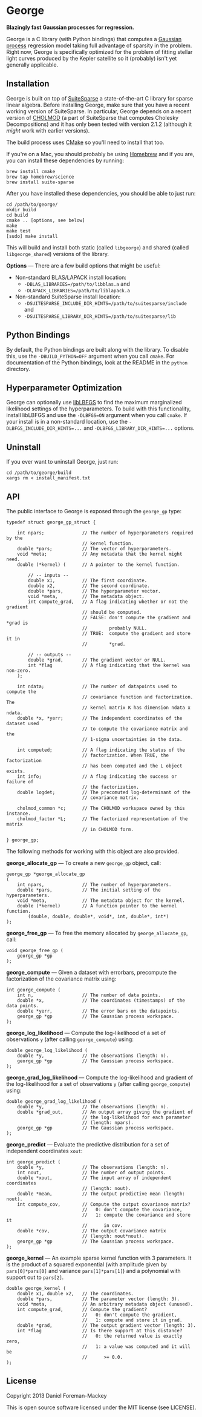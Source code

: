 George
======

**Blazingly fast Gaussian processes for regression.**

George is a C library (with Python bindings) that computes a [Gaussian
process](http://www.gaussianprocess.org/gpml/chapters/) regression model
taking full advantage of sparsity in the problem.
Right now, George is specifically optimized for the problem of fitting stellar
light curves produced by the Kepler satellite so it (probably) isn't yet generally
applicable.


Installation
------------

George is built on top of
[SuiteSparse](http://www.cise.ufl.edu/research/sparse/SuiteSparse/) a
state-of-the-art C library for sparse linear algebra.
Before installing George, make sure that you have a recent working version of
SuiteSparse.
In particular, George depends on a recent version of
[CHOLMOD](http://www.cise.ufl.edu/research/sparse/cholmod/) (a part of
SuiteSparse that computes Cholesky Decompositions) and it has only been tested
with version 2.1.2 (although it *might* work with earlier versions).

The build process uses [CMake](http://www.cmake.org/) so you'll need to
install that too.

If you're on a Mac, you should probably be using [Homebrew](http://brew.sh/)
and if you are, you can install these dependencies by running:

```
brew install cmake
brew tap homebrew/science
brew install suite-sparse
```

After you have installed these dependencies, you should be able to just run:

```
cd /path/to/george/
mkdir build
cd build
cmake .. [options, see below]
make
make test
[sudo] make install
```

This will build and install both static (called `libgeorge`) and shared
(called `libgeorge_shared`) versions of the library.

**Options** — There are a few build options that might be useful:

* Non-standard BLAS/LAPACK install location:
  - `-DBLAS_LIBRARIES=/path/to/libblas.a` and
  - `-DLAPACK_LIBRARIES=/path/to/liblapack.a`
* Non-standard SuiteSparse install location:
  - `-DSUITESPARSE_INCLUDE_DIR_HINTS=/path/to/suitesparse/include` and
  - `-DSUITESPARSE_LIBRARY_DIR_HINTS=/path/to/suitesparse/lib`

Python Bindings
---------------

By default, the Python bindings are built along with the library. To disable this,
use the `-DBUILD_PYTHON=OFF` argument when you call `cmake`. For documentation of
the Python bindings, look at the README in the `python` directory.

Hyperparameter Optimization
---------------------------

George can optionally use [libLBFGS](http://www.chokkan.org/software/liblbfgs/)
to find the maximum marginalized likelihood settings of the hyperparameters.
To build with this functionality, install libLBFGS and use the `-DLBFGS=ON`
argument when you call `cmake`. If your install is in a non-standard location,
use the `-DLBFGS_INCLUDE_DIR_HINTS=...` and `-DLBFGS_LIBRARY_DIR_HINTS=...`
options.

Uninstall
---------

If you ever want to uninstall George, just run:

```
cd /path/to/george/build
xargs rm < install_manifest.txt
```


API
---

The public interface to George is exposed through the `george_gp` type:

```
typedef struct george_gp_struct {

    int npars;              // The number of hyperparameters required by the
                            // kernel function.
    double *pars;           // The vector of hyperparameters.
    void *meta;             // Any metadata that the kernel might need.
    double (*kernel) (      // A pointer to the kernel function.

        // -- inputs --
        double x1,          // The first coordinate.
        double x2,          // The second coordinate.
        double *pars,       // The hyperparameter vector.
        void *meta,         // The metadata object.
        int compute_grad,   // A flag indicating whether or not the gradient
                            // should be computed.
                            // FALSE: don't compute the gradient and *grad is
                            //        probably NULL.
                            // TRUE:  compute the gradient and store it in
                            //        *grad.

        // -- outputs --
        double *grad,       // The gradient vector or NULL.
        int *flag           // A flag indicating that the kernel was non-zero.
    );

    int ndata;              // The number of datapoints used to compute the
                            // covariance function and factorization. The
                            // kernel matrix K has dimension ndata x ndata.
    double *x, *yerr;       // The independent coordinates of the dataset used
                            // to compute the covariance matrix and the
                            // 1-sigma uncertainties in the data.

    int computed;           // A flag indicating the status of the
                            // factorization. When TRUE, the factorization
                            // has been computed and the L object exists.
    int info;               // A flag indicating the success or failure of
                            // the factorization.
    double logdet;          // The precomuted log-determinant of the
                            // covariance matrix.

    cholmod_common *c;      // The CHOLMOD workspace owned by this instance.
    cholmod_factor *L;      // The factorized representation of the matrix
                            // in CHOLMOD form.

} george_gp;
```

The following methods for working with this object are also provided.

**george_allocate_gp** — To create a new `george_gp` object, call:

```
george_gp *george_allocate_gp
(
    int npars,              // The number of hyperparameters.
    double *pars,           // The initial setting of the hyperparameters.
    void *meta,             // The metadata object for the kernel.
    double (*kernel)        // A function pointer to the kernel function.
        (double, double, double*, void*, int, double*, int*)
);
```

**george_free_gp** — To free the memory allocated by `george_allocate_gp`,
call:

```
void george_free_gp (
    george_gp *gp
);
```

**george_compute** — Given a dataset with errorbars, precompute the
factorization of the covariance matrix using:

```
int george_compute (
    int n,                  // The number of data points.
    double *x,              // The coordinates (timestamps) of the data points.
    double *yerr,           // The error bars on the datapoints.
    george_gp *gp           // The Gaussian process workspace.
);
```

**george_log_likelihood** — Compute the log-likelihood of a set of
observations `y` (after calling `george_compute`) using:

```
double george_log_likelihood (
    double *y,              // The observations (length: n).
    george_gp *gp           // The Gaussian process workspace.
);
```

**george_grad_log_likelihood** — Compute the log-likelihood and
gradient of the log-likelihood for a set of observations `y` (after
calling `george_compute`) using:

```
double george_grad_log_likelihood (
    double *y,              // The observations (length: n).
    double *grad_out,       // An output array giving the gradient of
                            // the log-likelihood for each parameter
                            // (length: npars).
    george_gp *gp           // The Gaussian process workspace.
);
```
**george_predict** — Evaluate the predictive distribution for a set of
independent coordinates `xout`:

```
int george_predict (
    double *y,              // The observations (length: n).
    int nout,               // The number of output points.
    double *xout,           // The input array of independent coordinates
                            // (length: nout).
    double *mean,           // The output predictive mean (length: nout).
    int compute_cov,        // Compute the output covariance matrix?
                            //   0: don't compute the covariance,
                            //   1: compute the covariance and store it
                            //      in cov.
    double *cov,            // The output covariance matrix
                            // (length: nout*nout).
    george_gp *gp           // The Gaussian process workspace.
);
```

**george_kernel** — An example sparse kernel function with 3 parameters.
It is the product of a squared exponential (with amplitude given by
`pars[0]*pars[0]` and variance `pars[1]*pars[1]`) and a polynomial with
support out to `pars[2]`.

```
double george_kernel (
    double x1, double x2,   // The coordinates.
    double *pars,           // The parameter vector (length: 3).
    void *meta,             // An arbitrary metadata object (unused).
    int compute_grad,       // Compute the gradient?
                            //   0: don't compute the gradient,
                            //   1: compute and store it in grad.
    double *grad,           // The output gradient vector (length: 3).
    int *flag               // Is there support at this distance?
                            //   0: the returned value is exactly zero,
                            //   1: a value was computed and it will be
                            //      >= 0.0.
);
```

License
-------

Copyright 2013 Daniel Foreman-Mackey

This is open source software licensed under the MIT license (see LICENSE).

